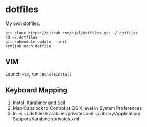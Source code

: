 dotfiles
========

My own dotfiles.

    git clone https://github.com/ejel/dotfiles.git ~/.dotfiles
    cd ~/.dotfiles
    git submodule update --init
    symlink each dotfile


## VIM
Launch `vim`, run `:BundleInstall`

## Keyboard Mapping
1. Install [Karabiner](https://pqrs.org/osx/karabiner/index.html.en) and [Seil](https://pqrs.org/osx/karabiner/seil.html)
2. Map Capslock to Control at OS X level in System Preferences
3. ln -s ~/.dotfiles/karabiner/privates.xml ~/Library/Application\ Support/Karabiner/privates.xml
